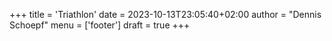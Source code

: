 +++
title = 'Triathlon'
date = 2023-10-13T23:05:40+02:00
author = "Dennis Schoepf"
menu = ['footer']
draft = true
+++
